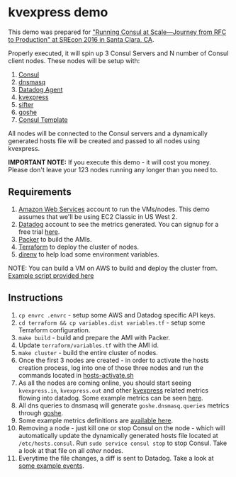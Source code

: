 kvexpress demo
=======================

This demo was prepared for ["Running Consul at Scale—Journey from RFC to Production" at SREcon 2016 in Santa Clara, CA](https://www.usenix.org/conference/srecon16/program/presentation/froese).

Properly executed, it will spin up 3 Consul Servers and N number of Consul client nodes. These nodes will be setup with:

1. [Consul](https://www.consul.io/)
2. [dnsmasq](http://www.thekelleys.org.uk/dnsmasq/doc.html)
3. [Datadog Agent](https://github.com/DataDog/dd-agent)
4. [kvexpress](https://github.com/DataDog/kvexpress)
5. [sifter](https://github.com/darron/sifter)
6. [goshe](https://github.com/darron/goshe)
7. [Consul Template](https://github.com/hashicorp/consul-template)

All nodes will be connected to the Consul servers and a dynamically generated hosts file will be created and passed to all nodes using kvexpress.

**IMPORTANT NOTE:** If you execute this demo - it will cost you money. Please don't leave your 123 nodes running any longer than you need to.

Requirements
----------------

1. [Amazon Web Services](https://aws.amazon.com/) account to run the VMs/nodes. This demo assumes that we'll be using EC2 Classic in US West 2.
2. [Datadog](https://www.datadoghq.com/) account to see the metrics generated. You can signup for a free trial [here](https://www.datadoghq.com/).
3. [Packer](https://www.packer.io/) to build the AMIs.
4. [Terraform](https://www.terraform.io/) to deploy the cluster of nodes.
5. [direnv](http://direnv.net/) to help load some environment variables.

NOTE: You can build a VM on AWS to build and deploy the cluster from. [Example script provided here](https://github.com/darron/kvexpress-demo/blob/master/ami-build/builder.sh)

Instructions
------------------

1. `cp envrc .envrc` - setup some AWS and Datadog specific API keys.
2. `cd terraform && cp variables.dist variables.tf` - setup some Terraform configuration.
3. `make build` - build and prepare the AMI with Packer.
4. Update `terraform/variables.tf` with the AMI id.
5. `make cluster` - build the entire cluster of nodes.
6. Once the first 3 nodes are created - in order to activate the hosts creation process, log into one of those three nodes and run the commands located in [hosts-activate.sh](https://github.com/darron/kvexpress-demo/blob/master/terraform/scripts/hosts-activate.sh)
7. As all the nodes are coming online, you should start seeing `kvexpress.in`, `kvexpress.out` and other [kvexpress](https://github.com/DataDog/kvexpress) related metrics flowing into datadog. Some example metrics can be seen [here](https://github.com/darron/kvexpress-demo/blob/master/example-metrics.jpg).
8. All dns queries to dnsmasq will generate `goshe.dnsmasq.queries` metrics through [goshe](https://github.com/darron/goshe).
9. Some example metrics definitions are [available here](https://gist.github.com/darron/440b42a567d4126eec0fab484a2d31b3).
10. Removing a node - just kill one or stop Consul on the node - which will automatically update the dynamically generated hosts file located at `/etc/hosts.consul`. Run `sudo service consul stop` to stop Consul. Take a look at that file on all *other* nodes.
11. Everytime the file changes, a diff is sent to Datadog. Take a look at [some example events](https://github.com/darron/kvexpress-demo/blob/master/kvexpress-events.jpg).
